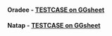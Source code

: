 
#### Oradee - [TESTCASE on GGsheet](https://docs.google.com/spreadsheets/d/1Zbe93OF2E26_2A8jbREoBhVaD8UTeltyzjuOPXyo-Z8/edit#gid=0)
#### Natap - [TESTCASE on GGsheet](https://docs.google.com/spreadsheets/d/1Iil16CAuOnRjhNIwdqQ9pgTQngYwP4mlJIR0_Eargxg/edit#gid=0)
